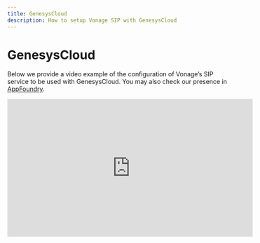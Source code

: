 ```yaml
---
title: GenesysCloud 
description: How to setup Vonage SIP with GenesysCloud
---
```


# GenesysCloud 
Below we provide a video example of the configuration of Vonage’s SIP service to be used with GenesysCloud. You may also check our presence in [AppFoundry](https://appfoundry.genesys.com/filter/genesyscloud).

<center><iframe width="560" height="315" src="https://www.youtube-nocookie.com/embed/v6k1FpbP2V4" frameborder="0" allow="accelerometer; autoplay; encrypted-media; gyroscope; picture-in-picture" allowfullscreen></iframe></center>

